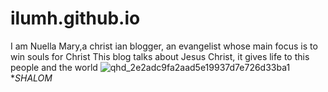 # ilumh.github.io
I am Nuella Mary,a christ
ian blogger, an evangelist whose main focus is to win souls for Christ
This blog talks about Jesus Christ, it gives life to this people and the world
![qhd_2e2adc9fa2aad5e19937d7e726d33ba1](https://user-images.githubusercontent.com/83229543/116328450-f1f72f00-a7c0-11eb-9d62-af09877a2981.jpg)
**SHALOM*
